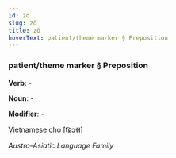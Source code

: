 ```yaml
---
id: zö
slug: zö
title: zö
hoverText: patient/theme marker § Preposition
---
```


### patient/theme marker § Preposition

**Verb**: -

**Noun**: -

**Modifier**: -

Vietnamese cho [t͡ɕɔ˧˧]

*Austro-Asiatic Language Family*